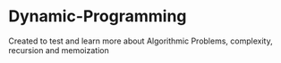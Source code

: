 # Dynamic-Programming
Created to test and learn more about Algorithmic Problems, complexity, recursion and memoization

